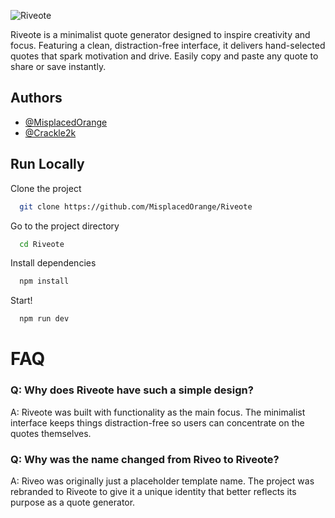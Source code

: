![Riveote](https://i.imgur.com/bspdVwJ.png)

Riveote is a minimalist quote generator designed to inspire creativity and focus. Featuring a clean, distraction-free interface, it delivers hand-selected quotes that spark motivation and drive. Easily copy and paste any quote to share or save instantly.


## Authors

- [@MisplacedOrange](https://github.com/MisplacedOrange)
- [@Crackle2k](https://github.com/Crackle2k)


## Run Locally

Clone the project

```bash
  git clone https://github.com/MisplacedOrange/Riveote
```

Go to the project directory

```bash
  cd Riveote
```

Install dependencies

```bash
  npm install
```

Start!

```bash
  npm run dev
```

# FAQ

### Q: Why does Riveote have such a simple design?
A: Riveote was built with functionality as the main focus. The minimalist interface keeps things distraction-free so users can concentrate on the quotes themselves.

### Q: Why was the name changed from Riveo to Riveote?
A: Riveo was originally just a placeholder template name. The project was rebranded to Riveote to give it a unique identity that better reflects its purpose as a quote generator.
